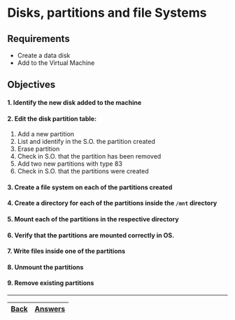 # Disks, partitions and file Systems

## Requirements

* Create a data disk
* Add to the Virtual Machine

## Objectives

#### 1. Identify the new disk added to the machine
#### 2. Edit the disk partition table:
1. Add a new partition
2. List and identify in the S.O. the partition created
3. Erase partition
4. Check in S.O. that the partition has been removed
5. Add two new partitions with type 83
6. Check in S.O. that the partitions were created
#### 3. Create a file system on each of the partitions created
#### 4. Create a directory for each of the partitions inside the `/mnt` directory
#### 5. Mount each of the partitions in the respective directory
#### 6. Verify that the partitions are mounted correctly in OS.
#### 7. Write files inside one of the partitions
#### 8. Unmount the partitions
#### 9. Remove existing partitions

---

[Back](/README.md)| [Answers](../answers/lab-disks.md) | 
:----- |:-----


